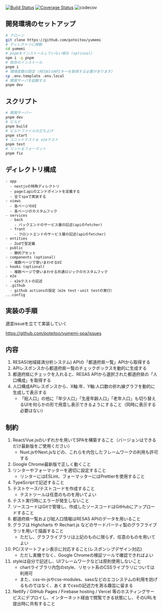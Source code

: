 [![Build Status](https://github.com/poteitoo/yumemi/actions/workflows/playwright.yml/badge.svg?branch=main)](https://github.com/poteitoo/yumemi/actions?query=branch%3Amain)
[![Coverage Status](https://github.com/poteitoo/yumemi/actions/workflows/vitest.yml/badge.svg?branch=main)](https://github.com/poteitoo/yumemi/actions?query=branch%3Amain)
![codecov](https://codecov.io/gh/poteitoo/yumemi/branch/main/graph/badge.svg)

## 開発環境のセットアップ

```bash
# クローン
git clone https://github.com/poteitoo/yumemi
# ディレクトリに移動
cd yumemi
# pnpmをインストールしていない場合 (optional)
npm i -g pnpm
# 依存のインストール
pnpm i
# 環境変数の設定 (RESASのAPIキーを取得する必要があります)
cp .env.template .env.local
# 開発サーバを起動する
pnpm dev
```

## スクリプト

```bash
# 開発サーバー
pnpm dev
# ビルド
pnpm build
# ビルドファイルの立ち上げ
pnpm start
# ユニットテスト＆ e2eテスト
pnpm test
# リント＆フォーマット
pnpm fix
```

## ディレクトリ構成

```
- app
  - nextjsの特殊ディレクトリ
  - pageとapiのエンドポイントを定義する
  - 全てspaで実装する
- views
  - 各ページのUI
  - 各ページのカスタムフック
- services
  - back
    - バックエンドのサービス層の記述(apiのfetcher)
  - front
    - フロントエンドのサービス層の記述(apiのfetcher)
- entities
  - Zodで型定義
- public
  - 静的アセット
- components (optional)
  - 複数ページで使いまわせるUI
- hooks (optional)
  - 複数ページで使いまわせる共通ロジックのカスタムフック
- e2e
  - e2eテストの記述
- .github
  - github actionsの設定（e2e test・unit testの実行）
...config
```

## 実装の手順

適宜issueを立てて実装していく

https://github.com/poteitoo/yumemi-spa/issues

## 内容

1. RESAS(地域経済分析システム) APIの「都道府県一覧」APIから取得する
1. APIレスポンスから都道府県一覧のチェックボックスを動的に生成する
1. 都道府県にチェックを入れると、RESAS APIから選択された都道府県の「人口構成」を取得する
1. 人口構成APIレスポンスから、X軸:年、Y軸:人口数の折れ線グラフを動的に生成して表示する
   - 「総人口」の他に「年少人口」「生産年齢人口」「老年人口」も切り替えるUIを何らかの形で用意し表示できるようにすること（同時に表示する必要はない）

## 制約

1. React/Vue.jsのいずれかを用いてSPAを構築すること（バージョンはできるだけ最新版をご使用ください）
   - Nuxt.jsやNext.jsなどの、これらを内包したフレームワークの利用も許可する
1. Google Chrome最新版で正しく動くこと
1. リンターやフォーマッターを適切に設定すること
   - リンターにはESLint、フォーマッターにはPrettierを使用すること
1. TypeScriptで記述すること
1. テストケース/テストコードを作成すること
   - テストツールは任意のものを用いてよい
1. テスト実行時にエラーが発生しないこと
1. ソースコードはGitで管理し、作成したソースコードはGitHubにアップロードすること
1. 都道府県一覧および総人口情報はRESAS APIのデータを用いること
1. グラフは Highcharts や Rechart.js などのサードパーティ製のグラフライブラリを用いて描画すること
   - ただし、グラフライブラリは上記のものに限らず、任意のものを用いてよい
1. PC/スマートフォン表示に対応すること(レスポンシブデザイン対応)
   - ただし実機でなく、Google Chromeの検証ツールで確認できればよい
1. styleは自分で記述し、UIフレームワークなどは原則使用しないこと
   - chartライブラリ内包のstyle、リセット系のCSSライブラリについては利用可
   - また、css-in-jsやcss-modules、sassなどのエコシステムの利用を妨げるものではなく、あくまでcssの記述力を測る趣旨に留まる
1. Netlify / GitHub Pages / Firebase hosting / Vercel 等のホスティングサービスにデプロイし、インターネット経由で閲覧できる状態にし、そのURLを提出時に共有すること
